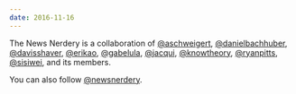 ```yaml
---
date: 2016-11-16
---
```

The News Nerdery is a collaboration of <a href="https://github.com/aschweigert">@aschweigert</a>, <a href="http://github.com/danielbachhuber">@danielbachhuber</a>, <a href="http://github.com/davisshaver">@davisshaver</a>, <a href="http://github.com/erikao">@erikao</a>, <a href="https://github.com/gabelula">@gabelula</a>, <a href="http://github.com/jacqui">@jacqui</a>, <a href="http://github.com/knowtheory">@knowtheory</a>, <a href="http://github.com/ryanpitts">@ryanpitts</a>, <a href="http://github.com/sisiwei">@sisiwei</a>, and its members.

You can also follow <a href="https://twitter.com/newsnerdery">@newsnerdery</a>.
